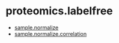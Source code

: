 ﻿# proteomics.labelfree



+ [sample.normalize](proteomics.labelfree/sample.normalize.1) 
+ [sample.normalize.correlation](proteomics.labelfree/sample.normalize.correlation.1) 
